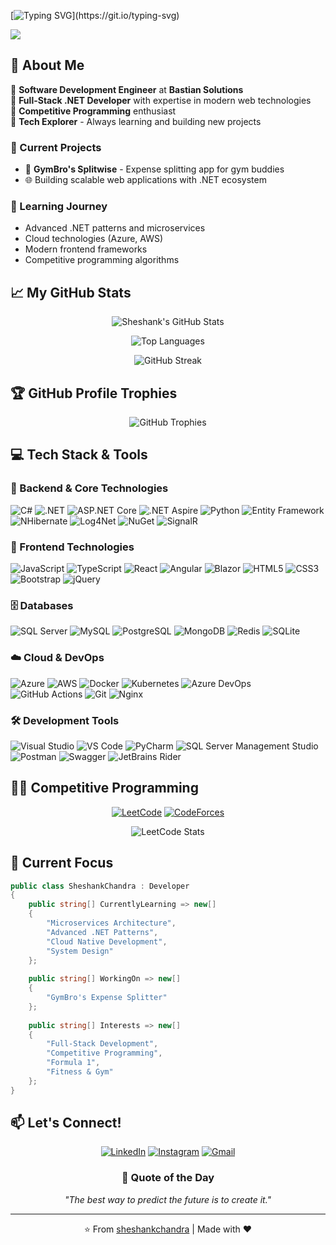 <!--
**sheshankchandra/sheshankchandra** is a ✨ _special_ ✨ repository because its `README.md` (this file) appears on your GitHub profile.
-->

[![Typing SVG](https://readme-typing-svg.demolab.com?font=DM+Serif+Display&size=30&duration=2500&pause=&color=DCDCDC&multiline=true&width=500&height=110&lines=Hello+There!%F0%9F%91%8B;I'm+Sheshank+Chandra!;Welcome+to+my+GitHub!)](https://git.io/typing-svg)

![](https://komarev.com/ghpvc/?username=sheshankchandra&color=brightgreen)

## 🚀 About Me

🔹 **Software Development Engineer** at **Bastian Solutions**  
🔹 **Full-Stack .NET Developer** with expertise in modern web technologies  
🔹 **Competitive Programming** enthusiast  
🔹 **Tech Explorer** - Always learning and building new projects  

### 🔭 Current Projects
- 💪 **GymBro's Splitwise** - Expense splitting app for gym buddies
- 🌐 Building scalable web applications with .NET ecosystem

### 🌱 Learning Journey
- Advanced .NET patterns and microservices
- Cloud technologies (Azure, AWS)
- Modern frontend frameworks
- Competitive programming algorithms

## 📈 My GitHub Stats

<p align="center">
  <img src="https://github-readme-stats.vercel.app/api?username=sheshankchandra&show_icons=true&include_all_commits=true&theme=tokyonight&hide_border=true" alt="Sheshank's GitHub Stats" />
</p>

<p align="center">
  <img src="https://github-readme-stats.vercel.app/api/top-langs/?username=sheshankchandra&layout=compact&theme=tokyonight&hide_border=true" alt="Top Languages" />
</p>

<p align="center">
  <img src="https://github-readme-streak-stats.herokuapp.com/?user=sheshankchandra&theme=tokyonight&hide_border=true" alt="GitHub Streak" />
</p>

## 🏆 GitHub Profile Trophies

<p align="center">
  <img src="https://github-profile-trophy.vercel.app/?username=sheshankchandra&margin-w=15&column=7&theme=tokyonight&no-frame=true&no-bg=true" alt="GitHub Trophies" />
</p>

## 💻 Tech Stack & Tools

### 🔧 Backend & Core Technologies
![C#](https://img.shields.io/badge/C%23-239120?style=for-the-badge&logo=c-sharp&logoColor=white)
![.NET](https://img.shields.io/badge/.NET-5C2D91?style=for-the-badge&logo=.net&logoColor=white)
![ASP.NET Core](https://img.shields.io/badge/ASP.NET%20Core-512BD4?style=for-the-badge&logo=.net&logoColor=white)
![.NET Aspire](https://img.shields.io/badge/.NET%20Aspire-512BD4?style=for-the-badge&logo=.net&logoColor=white)
![Python](https://img.shields.io/badge/Python-3670A0?style=for-the-badge&logo=python&logoColor=ffdd54)
![Entity Framework](https://img.shields.io/badge/Entity%20Framework-512BD4?style=for-the-badge&logo=.net&logoColor=white)
![NHibernate](https://img.shields.io/badge/NHibernate-5C2D91?style=for-the-badge&logo=hibernate&logoColor=white)
![Log4Net](https://img.shields.io/badge/Log4Net-239120?style=for-the-badge&logo=.net&logoColor=white)
![NuGet](https://img.shields.io/badge/NuGet-004880?style=for-the-badge&logo=nuget&logoColor=white)
![SignalR](https://img.shields.io/badge/SignalR-512BD4?style=for-the-badge&logo=.net&logoColor=white)

### 🎨 Frontend Technologies
![JavaScript](https://img.shields.io/badge/JavaScript-F7DF1E?style=for-the-badge&logo=javascript&logoColor=black)
![TypeScript](https://img.shields.io/badge/TypeScript-007ACC?style=for-the-badge&logo=typescript&logoColor=white)
![React](https://img.shields.io/badge/React-20232A?style=for-the-badge&logo=react&logoColor=61DAFB)
![Angular](https://img.shields.io/badge/Angular-DD0031?style=for-the-badge&logo=angular&logoColor=white)
![Blazor](https://img.shields.io/badge/Blazor-512BD4?style=for-the-badge&logo=blazor&logoColor=white)
![HTML5](https://img.shields.io/badge/HTML5-E34F26?style=for-the-badge&logo=html5&logoColor=white)
![CSS3](https://img.shields.io/badge/CSS3-1572B6?style=for-the-badge&logo=css3&logoColor=white)
![Bootstrap](https://img.shields.io/badge/Bootstrap-563D7C?style=for-the-badge&logo=bootstrap&logoColor=white)
![jQuery](https://img.shields.io/badge/jQuery-0769AD?style=for-the-badge&logo=jquery&logoColor=white)

### 🗄️ Databases
![SQL Server](https://img.shields.io/badge/SQL%20Server-CC2927?style=for-the-badge&logo=microsoft%20sql%20server&logoColor=white)
![MySQL](https://img.shields.io/badge/MySQL-00000F?style=for-the-badge&logo=mysql&logoColor=white)
![PostgreSQL](https://img.shields.io/badge/PostgreSQL-316192?style=for-the-badge&logo=postgresql&logoColor=white)
![MongoDB](https://img.shields.io/badge/MongoDB-4EA94B?style=for-the-badge&logo=mongodb&logoColor=white)
![Redis](https://img.shields.io/badge/Redis-DC382D?style=for-the-badge&logo=redis&logoColor=white)
![SQLite](https://img.shields.io/badge/SQLite-07405E?style=for-the-badge&logo=sqlite&logoColor=white)

### ☁️ Cloud & DevOps
![Azure](https://img.shields.io/badge/Microsoft%20Azure-0089D0?style=for-the-badge&logo=microsoft-azure&logoColor=white)
![AWS](https://img.shields.io/badge/Amazon%20AWS-232F3E?style=for-the-badge&logo=amazon-aws&logoColor=white)
![Docker](https://img.shields.io/badge/Docker-2496ED?style=for-the-badge&logo=docker&logoColor=white)
![Kubernetes](https://img.shields.io/badge/Kubernetes-326CE5?style=for-the-badge&logo=kubernetes&logoColor=white)
![Azure DevOps](https://img.shields.io/badge/Azure%20DevOps-0078D4?style=for-the-badge&logo=azure-devops&logoColor=white)
![GitHub Actions](https://img.shields.io/badge/GitHub%20Actions-2088FF?style=for-the-badge&logo=github-actions&logoColor=white)
![Git](https://img.shields.io/badge/Git-F05032?style=for-the-badge&logo=git&logoColor=white)
![Nginx](https://img.shields.io/badge/Nginx-009639?style=for-the-badge&logo=nginx&logoColor=white)

### 🛠️ Development Tools
![Visual Studio](https://img.shields.io/badge/Visual%20Studio-5C2D91?style=for-the-badge&logo=visual%20studio&logoColor=white)
![VS Code](https://img.shields.io/badge/VS%20Code-007ACC?style=for-the-badge&logo=visual%20studio%20code&logoColor=white)
![PyCharm](https://img.shields.io/badge/PyCharm-143?style=for-the-badge&logo=pycharm&logoColor=black&color=black&labelColor=green)
![SQL Server Management Studio](https://img.shields.io/badge/SSMS-CC2927?style=for-the-badge&logo=microsoft%20sql%20server&logoColor=white)
![Postman](https://img.shields.io/badge/Postman-FF6C37?style=for-the-badge&logo=postman&logoColor=white)
![Swagger](https://img.shields.io/badge/Swagger-85EA2D?style=for-the-badge&logo=swagger&logoColor=black)
![JetBrains Rider](https://img.shields.io/badge/Rider-000000?style=for-the-badge&logo=rider&logoColor=white&color=black&labelColor=crimson)

## 🏃‍♂️ Competitive Programming

<div align="center">
  
[![LeetCode](https://img.shields.io/badge/LeetCode-FFA116?style=for-the-badge&logo=leetcode&logoColor=black)](https://leetcode.com/u/G9jr/)
[![CodeForces](https://img.shields.io/badge/Codeforces-445f9d?style=for-the-badge&logo=Codeforces&logoColor=white)](https://codeforces.com/profile/sheshank10)

![LeetCode Stats](https://leetcard.jacoblin.cool/G9jr)

</div>

## 🎯 Current Focus

```csharp
public class SheshankChandra : Developer
{
    public string[] CurrentlyLearning => new[] 
    { 
        "Microservices Architecture",
        "Advanced .NET Patterns", 
        "Cloud Native Development",
        "System Design"
    };
    
    public string[] WorkingOn => new[]
    {
        "GymBro's Expense Splitter"
    };
    
    public string[] Interests => new[]
    {
        "Full-Stack Development",
        "Competitive Programming", 
        "Formula 1",
        "Fitness & Gym"
    };
}
```

## 📫 Let's Connect!

<p align="center">
  <a href="https://linkedin.com/in/sheshankchandra"><img src="https://img.shields.io/badge/LinkedIn-0077B5?style=for-the-badge&logo=linkedin&logoColor=white" alt="LinkedIn" /></a>
  <a href="https://instagram.com/sheshank.jpeg"><img src="https://img.shields.io/badge/Instagram-E4405F?style=for-the-badge&logo=instagram&logoColor=white" alt="Instagram" /></a>
  <a href="mailto:sheshankchandra@gmail.com"><img src="https://img.shields.io/badge/Gmail-D14836?style=for-the-badge&logo=gmail&logoColor=white" alt="Gmail" /></a>
</p>

<div align="center">
  
### 💭 Quote of the Day
*"The best way to predict the future is to create it."*

---

⭐️ From [sheshankchandra](https://github.com/sheshankchandra) | Made with ❤️

</div>
